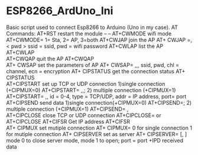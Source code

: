 # ESP8266_ArdUno_Ini
Basic script used to connect Esp8266 to Arduino (Uno in my case).
AT Commands:
AT+RST	restart the module	–	–
AT+CWMODE	wifi mode	AT+CWMODE=<mode>	1= Sta, 2= AP, 3=both
AT+CWJAP	join the AP	AT+ CWJAP =<ssid>,< pwd >	ssid = ssid, pwd = wifi password
AT+CWLAP	list the AP	AT+CWLAP	
AT+CWQAP	quit the AP	AT+CWQAP	
AT+ CWSAP	set the parameters of AP	AT+ CWSAP= <ssid>,<pwd>,<chl>, <ecn>	ssid, pwd, chl = channel, ecn = encryption
AT+ CIPSTATUS	get the connection status	AT+ CIPSTATUS	
AT+CIPSTART	set up TCP or UDP connection	1)single connection (+CIPMUX=0) AT+CIPSTART= <type>,<addr>,<port>; 2) multiple connection (+CIPMUX=1) AT+CIPSTART= <id><type>,<addr>, <port>	id = 0-4, type = TCP/UDP, addr = IP address, port= port
AT+CIPSEND	send data	1)single connection(+CIPMUX=0) AT+CIPSEND=<length>; 2) multiple connection (+CIPMUX=1) AT+CIPSEND= <id>,<length>	
AT+CIPCLOSE	close TCP or UDP connection	AT+CIPCLOSE=<id> or AT+CIPCLOSE	
AT+CIFSR	Get IP address	AT+CIFSR	
AT+ CIPMUX	set mutiple connection	AT+ CIPMUX=<mode>	0 for single connection 1 for mutiple connection
AT+ CIPSERVER	set as server	AT+ CIPSERVER= <mode>[,<port> ]	mode 0 to close server mode, mode 1 to open; port = port
+IPD	received data		
